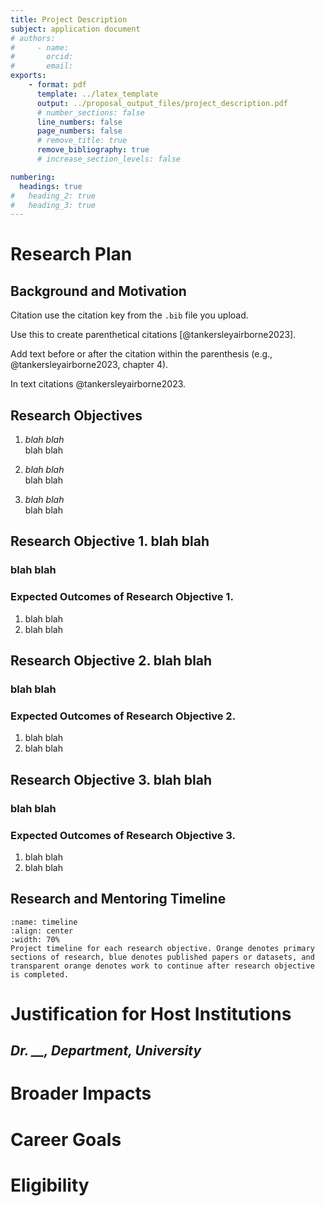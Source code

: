 ```yaml
---
title: Project Description
subject: application document
# authors:
#     - name:
#       orcid:
#       email:
exports:
    - format: pdf
      template: ../latex_template
      output: ../proposal_output_files/project_description.pdf
      # number_sections: false
      line_numbers: false
      page_numbers: false
      # remove_title: true
      remove_bibliography: true
      # increase_section_levels: false

numbering:
  headings: true
#   heading_2: true
#   heading_3: true
---
```


<!--
Content Instructions for Project Description:
* The document must conform to solicitation-specific instructions
* Please refer to the Format of the proposal (PAPPG) for all margin, spacing, font type and size requirements
* Your file must include a separate section header for Broader Impacts. To be valid, a heading must be on its own line with no other text on that line.
* File cannot exceed 15 pages. (Please note: Certain solicitations may provide different guidance to follow. In these cases, please follow the solicitation to prepare the proposal)
* Hyperlinks (URLs) must not be used in the Project Description

File Instructions for Project Description:
* Only one file can be uploaded
* Your file should not contain page numbers, as they will be added automatically by the system
* Accepted file types include: PDF
* Maximum file size permitted is 10 MB

Project Description: not to exceed 10 single-spaced pages (including any figures, pictures and tables), and must include the following:
1. Research plan
2. Justification for the choice of the host institution(s) and scientific mentor(s) that relates the proposed fellowship work to available expertise, facilities and resources
3. A separate section labeled Broader Impacts (with the heading on its own line with no other text on that line) that outlines the array of expected broader impacts, including a specific description of how the proposed fellowship project will enhance the diversity and/or breadth of polar scientific research
4. Description of the candidate's long-term career goals and the role of this postdoctoral experience in achieving them, including any prior evidence of leadership in the scientific community
5. Description of Eligibility for Fellowship - including the month and year when PhD was (or is expected to be) received. If more than 24 months have elapsed between the date that the doctoral degree was conferred and the OPP-PRF proposal target date, include the following statement: "I affirm that I have not worked for more than 24 full-time-equivalent months in positions for which the doctoral degree was a requirement." Do not include personal information such as birth date or place of birth.
-->


# Research Plan
## Background and Motivation

Citation use the citation key from the `.bib` file you upload.

Use this to create parenthetical citations [@tankersleyairborne2023].

Add text before or after the citation within the parenthesis (e.g., @tankersleyairborne2023, chapter 4).

In text citations @tankersleyairborne2023.


## Research Objectives
1. *blah blah* \
blah blah

2. *blah blah* \
blah blah

3. *blah blah* \
blah blah

## Research Objective 1. blah blah

### blah blah<br>

### Expected Outcomes of Research Objective 1.<br>
1. blah blah
2. blah blah


## Research Objective 2. blah blah

### blah blah<br>

### Expected Outcomes of Research Objective 2.<br>
1. blah blah
2. blah blah


## Research Objective 3. blah blah

### blah blah<br>

### Expected Outcomes of Research Objective 3.<br>
1. blah blah
2. blah blah



## Research and Mentoring Timeline

```{figure} ../figures/timeline_example.png
:name: timeline
:align: center
:width: 70%
Project timeline for each research objective. Orange denotes primary sections of research, blue denotes published papers or datasets, and transparent orange denotes work to continue after research objective is completed.
```

# Justification for Host Institutions
## *Dr. __, Department, University*

# Broader Impacts

# Career Goals

# Eligibility
